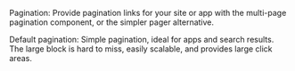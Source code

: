 Pagination:
Provide pagination links for your site or app with the multi-page pagination component, or the simpler pager alternative.

Default pagination:
Simple pagination, ideal for apps and search results. The large block is hard to miss, easily scalable, and provides large click areas.